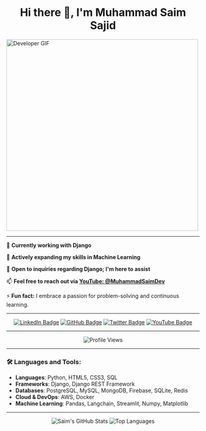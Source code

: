 <!-- Header with GIF -->
<h1 align="center">Hi there 👋, I'm Muhammad Saim Sajid</h1>
<img src="https://media.giphy.com/media/your-gif-link-here/giphy.gif" alt="Developer GIF" width="500"/>

---

🔭 **Currently working with Django**

🌱 **Actively expanding my skills in Machine Learning**

💬 **Open to inquiries regarding Django; I'm here to assist**

📫 **Feel free to reach out via [YouTube: @MuhammadSaimDev](https://www.youtube.com/@MuhammadSaimDev)**

⚡ **Fun fact:** I embrace a passion for problem-solving and continuous learning.

---

<!-- Social Media Badges -->
<p align="center">
  <a href="https://www.linkedin.com/in/your-profile/"><img src="https://img.shields.io/badge/LinkedIn-0077B5?logo=linkedin&logoColor=white" alt="LinkedIn Badge"/></a>
  <a href="https://www.github.com/saimsajidirl"><img src="https://img.shields.io/badge/GitHub-181717?logo=github&logoColor=white" alt="GitHub Badge"/></a>
  <a href="https://twitter.com/your-profile"><img src="https://img.shields.io/badge/Twitter-1DA1F2?logo=twitter&logoColor=white" alt="Twitter Badge"/></a>
  <a href="https://www.youtube.com/@MuhammadSaimDev"><img src="https://img.shields.io/badge/YouTube-FF0000?logo=youtube&logoColor=white" alt="YouTube Badge"/></a>
</p>

---

<!-- Profile View Counter -->
<p align="center"> 
  <img src="https://komarev.com/ghpvc/?username=saimsajidirl&label=Profile%20views&color=0e75b6&style=flat" alt="Profile Views" /> 
</p>

---

<!-- About Me Section -->
### 🛠️ **Languages and Tools:**
- **Languages**: Python, HTML5, CSS3, SQL
- **Frameworks**: Django, Django REST Framework
- **Databases**: PostgreSQL, MySQL, MongoDB, Firebase, SQLite, Redis
- **Cloud & DevOps**: AWS, Docker
- **Machine Learning**: Pandas, Langchain, Streamlit, Numpy, Matplotlib

---

<!-- GitHub Stats -->
<p align="center">
  <img src="https://github-readme-stats.vercel.app/api?username=saimsajidirl&show_icons=true&theme=tokyonight" alt="Saim's GitHub Stats"/>
  <img src="https://github-readme-stats.vercel.app/api/top-langs?username=saimsajidirl&layout=compact&theme=tokyonight" alt="Top Languages"/>
</p>
